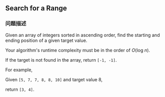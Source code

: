 ## Search for a Range  
### 问题描述
Given an array of integers sorted in ascending order, find the starting and ending position of a given target value.

Your algorithm's runtime complexity must be in the order of *O*(log *n*).

If the target is not found in the array, return `[-1, -1]`.


For example,<br />
Given `[5, 7, 7, 8, 8, 10]` and target value 8,<br />
return `[3, 4]`.

